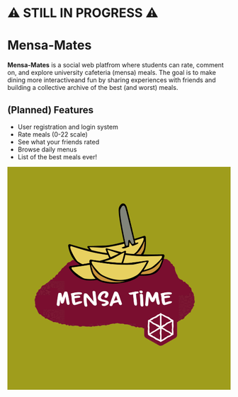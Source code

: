 # ⚠️ STILL IN PROGRESS ⚠️
# Mensa-Mates

**Mensa-Mates** is a social web platfrom where students can rate, comment on, and explore university cafeteria (mensa) meals.
The goal is to make dining more interactiveand fun by sharing experiences with friends and building a collective archive of the best (and worst) meals.

## (Planned) Features
- User registration and login system
- Rate meals (0-22 scale)
- See what your friends rated
- Browse daily menus
- List of the best meals ever!

![MensaMates Demo](media/image.gif)
